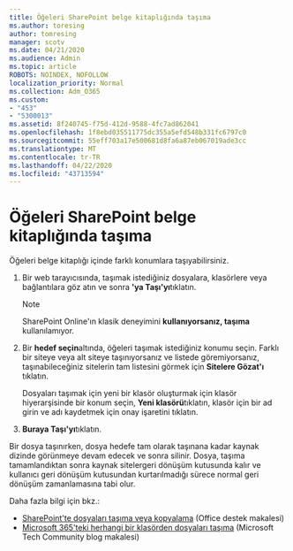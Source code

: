 ```yaml
---
title: Öğeleri SharePoint belge kitaplığında taşıma
ms.author: toresing
author: tomresing
manager: scotv
ms.date: 04/21/2020
ms.audience: Admin
ms.topic: article
ROBOTS: NOINDEX, NOFOLLOW
localization_priority: Normal
ms.collection: Adm_O365
ms.custom:
- "453"
- "5300013"
ms.assetid: 8f240745-f75d-412d-9588-4fc7ad862041
ms.openlocfilehash: 1f8ebd035511775dc355a5efd548b331fc6797c0
ms.sourcegitcommit: 55eff703a17e500681d8fa6a87eb067019ade3cc
ms.translationtype: MT
ms.contentlocale: tr-TR
ms.lasthandoff: 04/22/2020
ms.locfileid: "43713594"
---
```

# <a name="move-items-in-a-sharepoint-document-library"></a>Öğeleri SharePoint belge kitaplığında taşıma

Öğeleri belge kitaplığı içinde farklı konumlara taşıyabilirsiniz.
  
1. Bir web tarayıcısında, taşımak istediğiniz dosyalara, klasörlere veya bağlantılara göz atın ve sonra **'ya Taşı'yı**tıklatın.

    > [!NOTE]
    > SharePoint Online'ın klasik deneyimini **kullanıyorsanız, taşıma** kullanılamıyor.
  
2. Bir **hedef seçin**altında, öğeleri taşımak istediğiniz konumu seçin. Farklı bir siteye veya alt siteye taşınıyorsanız ve listede göremiyorsanız, taşınabileceğiniz sitelerin tam listesini görmek için **Sitelere Gözat'ı** tıklatın.

    Dosyaları taşımak için yeni bir klasör oluşturmak için klasör hiyerarşisinde bir konum seçin, **Yeni klasörü**tıklatın, klasör için bir ad girin ve adı kaydetmek için onay işaretini tıklatın.

3. **Buraya Taşı'yı**tıklatın.

 Bir dosya taşınırken, dosya hedefe tam olarak taşınana kadar kaynak dizinde görünmeye devam edecek ve sonra silinir. Dosya, taşıma tamamlandıktan sonra kaynak sitelergeri dönüşüm kutusunda kalır ve kullanıcı geri dönüşüm kutusundan kurtarılmadığı sürece normal geri dönüşüm zamanlamasına tabi olur.

Daha fazla bilgi için bkz.:

 - [SharePoint'te dosyaları taşıma veya kopyalama](https://support.office.com/article/move-or-copy-files-in-sharepoint-00e2f483-4df3-46be-a861-1f5f0c1a87bc) (Office destek makalesi)
 - [Microsoft 365'teki herhangi bir klasörden dosyaları taşıma](https://techcommunity.microsoft.com/t5/Microsoft-SharePoint-Blog/Now-move-files-anywhere-in-Office-365-SharePoint-and-OneDrive/ba-p/146973) (Microsoft Tech Community blog makalesi) 